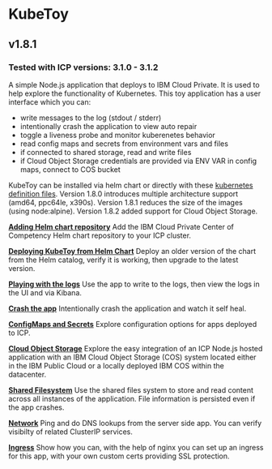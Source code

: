 # KubeToy
## v1.8.1
### Tested with ICP versions: 3.1.0 - 3.1.2

A simple Node.js application that deploys to IBM Cloud Private.  It is used to help 
explore the functionality of Kubernetes.  This toy application has a user interface 
which you can:

* write messages to the log (stdout / stderr)
* intentionally crash the application to view auto repair
* toggle a liveness probe and monitor kuberenetes behavior  
* read config maps and secrets from environment vars and files
* if connected to shared storage, read and write files
* if Cloud Object Storage credentials are provided via ENV VAR in config maps, connect to COS bucket

KubeToy can be installed via helm chart or directly with these [kubernetes definition 
files](https://github.com/IBM-ICP-CoC/KubeToy/tree/master/deployment).  Version 1.8.0 introduces multiple architecture support (amd64, ppc64le, x390s).  Version 1.8.1 reduces the size of the images (using node:alpine). Version 1.8.2 added support for Cloud Object Storage.

**[Adding Helm chart repository](documentation/AddHelmRepository.md)**
Add the IBM Cloud Private Center of Competency Helm chart repository to your ICP cluster.

**[Deploying KubeToy from Helm Chart](documentation/DeployHelm.md)** Deploy an older version of the chart 
from the Helm catalog, verify it is working, then upgrade to the latest version.

**[Playing with the logs](documentation/Logs.md)** 
Use the app to write to the logs, then view the logs in the UI and via Kibana.

**[Crash the app](documentation/Crash.md)**
Intentionally crash the application and watch it self heal.

**[ConfigMaps and Secrets](documentation/Config.md)** Explore configuration options for apps deployed to ICP.

**[Cloud Object Storage](documentation/CloudObjectStorage.md)** Explore the easy integration of an ICP Node.js hosted application with an IBM Cloud Object Storage (COS) system located either in the IBM Public Cloud or a locally deployed IBM COS within the datacenter.

**[Shared Filesystem](documentation/Filesystem.md)** Use the shared files system to store and read content across all instances of the application.  File information is persisted even if the app crashes.

**[Network](documentation/Network.md)** Ping and do DNS lookups from the server side app.  You can verify visibilty of related ClusterIP services.

**[Ingress](documentation/Ingress.md)** Show how you can, with the help of nginx you can set up an ingress for this app, with your own custom certs providing SSL protection.





